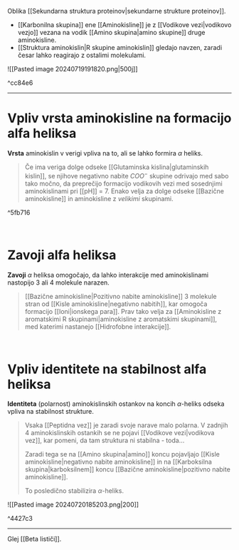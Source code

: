 Oblika [[Sekundarna struktura proteinov|sekundarne strukture proteinov]]. 

- [[Karbonilna skupina]] ene [[Aminokisline]] je z [[Vodikove vezi|vodikovo vezjo]] vezana na vodik [[Amino skupina|amino skupine]] druge aminokisline.
- [[Struktura aminokislin|R skupine aminokislin]] gledajo navzen, zaradi česar lahko reagirajo z ostalimi molekulami.

![[Pasted image 20240719191820.png|500j]]

^cc84e6

---

# Vpliv vrsta aminokisline na formacijo alfa heliksa
**Vrsta** aminokislin v verigi vpliva na to, ali se lahko formira $\alpha$ heliks.

>Če ima veriga dolge odseke [[Glutaminska kislina|glutaminskih kislin]], se njihove negativno nabite $COO^{-}$ skupine odrivajo med sabo tako močno, da preprečijo formacijo vodikovih vezi med sosednjimi aminokislinami pri [[pH]] = 7.
>Enako velja za dolge odseke [[Bazične aminokisline]] in aminokisline z *velikimi* skupinami.

^5fb716

<br>

# Zavoji alfa heliksa
**Zavoji** $\alpha$ heliksa omogočajo, da lahko interakcije med aminokislinami nastopijo 3 ali 4 molekule narazen.

>[[Bazične aminokisline|Pozitivno nabite aminokisline]] 3 molekule stran od [[Kisle aminokisline|negativno nabitih]], kar omogoča formacijo [[Ioni|ionskega para]].
>Prav tako velja za [[Aminokisline z aromatskimi R skupinami|aminokisline z aromatskimi skupinami]], med katerimi nastanejo [[Hidrofobne interakcije]].

<br>

# Vpliv identitete na stabilnost alfa heliksa
**Identiteta** (polarnost) aminokislinskih ostankov na koncih $\alpha$-heliks odseka vpliva na stabilnost strukture.

>Vsaka [[Peptidna vez]] je zaradi svoje narave malo polarna. V zadnjih 4 aminokislinskih ostankih se ne pojavi [[Vodikove vezi|vodikova vez]], kar pomeni, da tam struktura ni stabilna - toda...
>
>Zaradi tega se na [[Amino skupina|amino]] koncu pojavljajo [[Kisle aminokisline|negativno nabite aminokisline]] in na [[Karboksilna skupina|karboksilnem]] koncu [[Bazične aminokisline|pozitivno nabite aminokisline]].
>
>To posledično stabilizira $\alpha$-heliks.

![[Pasted image 20240720185203.png|200]]

^4427c3

---

Glej [[Beta lističi]].